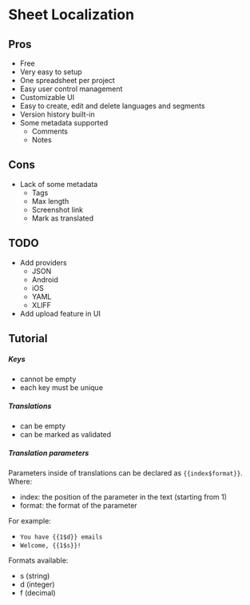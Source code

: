 # Sheet Localization

## Pros
* Free
* Very easy to setup
* One spreadsheet per project
* Easy user control management
* Customizable UI
* Easy to create, edit and delete languages and segments
* Version history built-in
* Some metadata supported
	- Comments
	- Notes

## Cons
* Lack of some metadata
	- Tags
	- Max length
	- Screenshot link
	- Mark as translated

## TODO
* Add providers
	* JSON
	* Android
	* iOS
	* YAML
	* XLIFF
* Add upload feature in UI

## Tutorial

##### Keys
* cannot be empty
* each key must be unique

##### Translations
* can be empty
* can be marked as validated

##### Translation parameters
Parameters inside of translations can be declared as `{{index$format}}`. Where:
* index: the position of the parameter in the text (starting from 1)
* format: the format of the parameter

For example:
* `You have {{1$d}} emails`
* `Welcome, {{1$s}}!`

Formats available:
* s (string)
* d (integer)
* f (decimal)